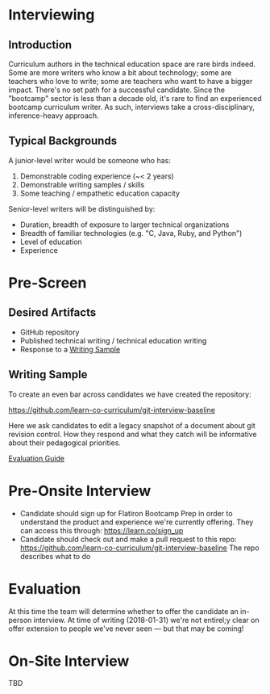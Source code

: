 # Interviewing

## Introduction

Curriculum authors in the technical education space are rare birds indeed. Some
are more writers who know a bit about technology; some are teachers who love to
write; some are teachers who want to have a bigger impact. There's no set path
for a successful candidate. Since the "bootcamp" sector is less than a decade old,
it's rare to find an experienced bootcamp curriculum writer. As such, interviews
take a cross-disciplinary, inference-heavy approach.

## Typical Backgrounds

A junior-level writer would be someone who has:

1. Demonstrable coding experience (~< 2 years)
2. Demonstrable writing samples / skills
3. Some teaching / empathetic education capacity

Senior-level writers will be distinguished by:

* Duration, breadth of exposure to larger technical organizations
* Breadth of familiar technologies (e.g. "C, Java, Ruby, and Python")
* Level of education
* Experience

# Pre-Screen

## Desired Artifacts

* GitHub repository
* Published technical writing / technical education writing
* Response to a [Writing Sample](#writing-sample)

<a name="writing-sample"></a>

## Writing Sample

To create an even bar across candidates we have created the repository:

https://github.com/learn-co-curriculum/git-interview-baseline

Here we ask candidates to edit a legacy snapshot of a document about git
revision control. How they respond and what they catch will be informative
about their pedagogical priorities.

[Evaluation Guide](./writing-sample-evaluation-guide.md)

# Pre-Onsite Interview

* Candidate should sign up for Flatiron Bootcamp Prep in order to understand
  the product and experience we're currently offering. They can access this
  through:  https://learn.co/sign_up
* Candidate should check out and make a pull request to this repo:
  https://github.com/learn-co-curriculum/git-interview-baseline
  The repo describes what to do

# Evaluation

At this time the team will determine whether to offer the candidate an
in-person interview. At time of writing (2018-01-31) we're not entirel;y clear
on offer extension to people we've never seen &mdash; but that may be coming!

# On-Site Interview

TBD
